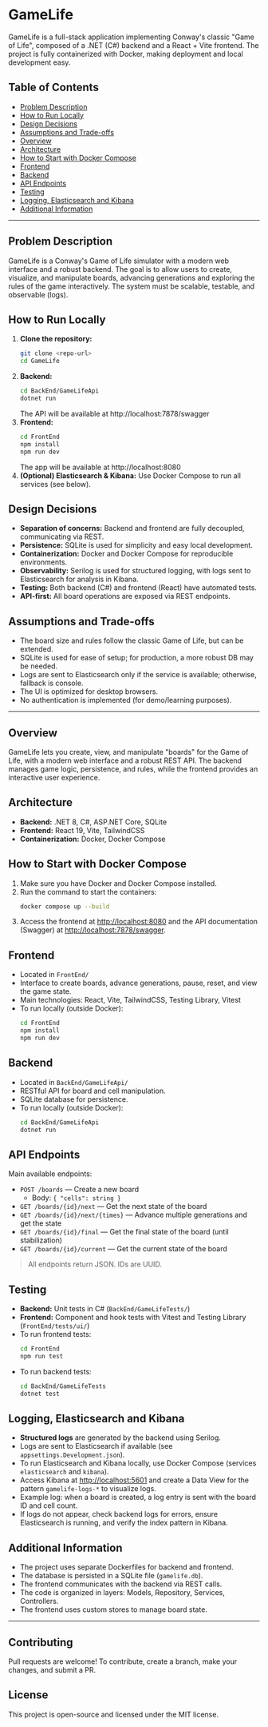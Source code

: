 # GameLife

GameLife is a full-stack application implementing Conway's classic "Game of Life", composed of a .NET (C#) backend and a React + Vite frontend. The project is fully containerized with Docker, making deployment and local development easy.

## Table of Contents
- [Problem Description](#problem-description)
- [How to Run Locally](#how-to-run-locally)
- [Design Decisions](#design-decisions)
- [Assumptions and Trade-offs](#assumptions-and-trade-offs)
- [Overview](#overview)
- [Architecture](#architecture)
- [How to Start with Docker Compose](#how-to-start-with-docker-compose)
- [Frontend](#frontend)
- [Backend](#backend)
- [API Endpoints](#api-endpoints)
- [Testing](#testing)
- [Logging, Elasticsearch and Kibana](#logging-elasticsearch-and-kibana)
- [Additional Information](#additional-information)

---

## Problem Description
GameLife is a Conway's Game of Life simulator with a modern web interface and a robust backend. The goal is to allow users to create, visualize, and manipulate boards, advancing generations and exploring the rules of the game interactively. The system must be scalable, testable, and observable (logs).

## How to Run Locally
1. **Clone the repository:**
   ```zsh
   git clone <repo-url>
   cd GameLife
   ```
2. **Backend:**
   ```zsh
   cd BackEnd/GameLifeApi
   dotnet run
   ```
   The API will be available at http://localhost:7878/swagger
3. **Frontend:**
   ```zsh
   cd FrontEnd
   npm install
   npm run dev
   ```
   The app will be available at http://localhost:8080
4. **(Optional) Elasticsearch & Kibana:**
   Use Docker Compose to run all services (see below).

## Design Decisions
- **Separation of concerns:** Backend and frontend are fully decoupled, communicating via REST.
- **Persistence:** SQLite is used for simplicity and easy local development.
- **Containerization:** Docker and Docker Compose for reproducible environments.
- **Observability:** Serilog is used for structured logging, with logs sent to Elasticsearch for analysis in Kibana.
- **Testing:** Both backend (C#) and frontend (React) have automated tests.
- **API-first:** All board operations are exposed via REST endpoints.

## Assumptions and Trade-offs
- The board size and rules follow the classic Game of Life, but can be extended.
- SQLite is used for ease of setup; for production, a more robust DB may be needed.
- Logs are sent to Elasticsearch only if the service is available; otherwise, fallback is console.
- The UI is optimized for desktop browsers.
- No authentication is implemented (for demo/learning purposes).

---

## Overview
GameLife lets you create, view, and manipulate "boards" for the Game of Life, with a modern web interface and a robust REST API. The backend manages game logic, persistence, and rules, while the frontend provides an interactive user experience.

## Architecture
- **Backend:** .NET 8, C#, ASP.NET Core, SQLite
- **Frontend:** React 19, Vite, TailwindCSS
- **Containerization:** Docker, Docker Compose

## How to Start with Docker Compose
1. Make sure you have Docker and Docker Compose installed.
2. Run the command to start the containers:
   ```zsh
   docker compose up --build
   ```
3. Access the frontend at [http://localhost:8080](http://localhost:8080) and the API documentation (Swagger) at [http://localhost:7878/swagger](http://localhost:7878/swagger).

## Frontend
- Located in `FrontEnd/`
- Interface to create boards, advance generations, pause, reset, and view the game state.
- Main technologies: React, Vite, TailwindCSS, Testing Library, Vitest
- To run locally (outside Docker):
  ```zsh
  cd FrontEnd
  npm install
  npm run dev
  ```

## Backend
- Located in `BackEnd/GameLifeApi/`
- RESTful API for board and cell manipulation.
- SQLite database for persistence.
- To run locally (outside Docker):
  ```zsh
  cd BackEnd/GameLifeApi
  dotnet run
  ```

## API Endpoints
Main available endpoints:

- `POST /boards` — Create a new board
  - Body: `{ "cells": string }`
- `GET /boards/{id}/next` — Get the next state of the board
- `GET /boards/{id}/next/{times}` — Advance multiple generations and get the state
- `GET /boards/{id}/final` — Get the final state of the board (until stabilization)
- `GET /boards/{id}/current` — Get the current state of the board

> All endpoints return JSON. IDs are UUID.

## Testing
- **Backend:** Unit tests in C# (`BackEnd/GameLifeTests/`)
- **Frontend:** Component and hook tests with Vitest and Testing Library (`FrontEnd/tests/ui/`)
- To run frontend tests:
  ```zsh
  cd FrontEnd
  npm run test
  ```
- To run backend tests:
  ```zsh
  cd BackEnd/GameLifeTests
  dotnet test
  ```

## Logging, Elasticsearch and Kibana
- **Structured logs** are generated by the backend using Serilog.
- Logs are sent to Elasticsearch if available (see `appsettings.Development.json`).
- To run Elasticsearch and Kibana locally, use Docker Compose (services `elasticsearch` and `kibana`).
- Access Kibana at [http://localhost:5601](http://localhost:5601) and create a Data View for the pattern `gamelife-logs-*` to visualize logs.
- Example log: when a board is created, a log entry is sent with the board ID and cell count.
- If logs do not appear, check backend logs for errors, ensure Elasticsearch is running, and verify the index pattern in Kibana.

## Additional Information
- The project uses separate Dockerfiles for backend and frontend.
- The database is persisted in a SQLite file (`gamelife.db`).
- The frontend communicates with the backend via REST calls.
- The code is organized in layers: Models, Repository, Services, Controllers.
- The frontend uses custom stores to manage board state.

---

## Contributing
Pull requests are welcome! To contribute, create a branch, make your changes, and submit a PR.

## License
This project is open-source and licensed under the MIT license.
